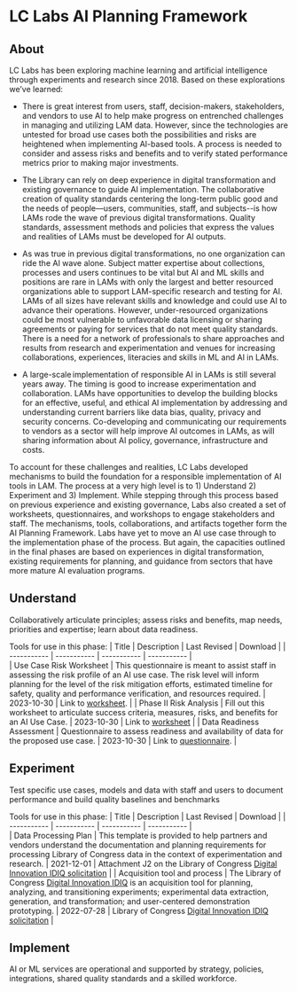 # LC Labs AI Planning Framework



## About 
LC Labs has been exploring machine learning and artificial intelligence through experiments and research since 2018. Based on these explorations we’ve learned: 

- There is great interest from users, staff, decision-makers, stakeholders, and vendors to use AI to help make progress on entrenched challenges in managing and utilizing LAM data. However, since the technologies are untested for broad use cases both the possibilities and risks are heightened when implementing AI-based tools. A process is needed to consider and assess risks and benefits and to verify stated performance metrics prior to making major investments.  

- The Library can rely on deep experience in digital transformation and existing governance to guide AI implementation. The collaborative creation of quality standards centering the long-term public good and the needs of people—users, communities, staff, and subjects--is how LAMs rode the wave of previous digital transformations. Quality standards, assessment methods and policies that express the values and realities of LAMs must be developed for AI outputs.  

- As was true in previous digital transformations, no one organization can ride the AI wave alone. Subject matter expertise about collections, processes and users continues to be vital but AI and ML skills and positions are rare in LAMs with only the largest and better resourced organizations able to support LAM-specific research and testing for AI.  LAMs of all sizes have relevant skills and knowledge and could use AI to advance their operations. However, under-resourced organizations could be most vulnerable to unfavorable data licensing or sharing agreements or paying for services that do not meet quality standards. There is a need for a network of professionals to share approaches and results from research and experimentation and venues for increasing collaborations, experiences, literacies and skills in ML and AI in LAMs. 

- A large-scale implementation of responsible AI in LAMs is still several years away. The timing is good to increase experimentation and collaboration. LAMs have opportunities to develop the building blocks for an effective, useful, and ethical AI implementation by addressing and understanding current barriers like data bias, quality, privacy and security concerns. Co-developing and communicating our requirements to vendors as a sector will help improve AI outcomes in LAMs, as will sharing information about AI policy, governance, infrastructure and costs.   

To account for these challenges and realities, LC Labs developed mechanisms to build the foundation for a responsible implementation of AI tools in LAM. The process at a very high level is to 1) Understand 2) Experiment and 3) Implement.  While stepping through this process based on previous experience and existing governance, Labs also created a set of worksheets, questionnaires, and workshops to engage stakeholders and staff. The mechanisms, tools, collaborations, and artifacts together form the AI Planning Framework. Labs have yet to move an AI use case through to the implementation phase of the process. But again, the capacities outlined in the final phases are based on experiences in digital transformation, existing requirements for planning, and guidance from sectors that have more mature AI evaluation programs.  

## Understand 
Collaboratively articulate principles; assess risks and benefits, map needs, priorities and expertise; learn about data readiness. 

Tools for use in this phase: 
| Title      | Description | Last Revised | Download | 
| ----------- | ----------- |  ----------- |  ----------- |  
| Use Case Risk Worksheet     | This questionnaire is meant to assist staff in assessing the risk profile of an AI use case. The risk level will inform planning for the level of the risk mitigation efforts, estimated timeline for safety, quality and performance verification, and resources required.       | 2023-10-30 | Link to [worksheet](https://git.loc.gov/labs/labs-ai-framework/-/blob/main/Understand/Use_Case_Assessment_Worksheet_2023-10-30-draft.docx). | 
| Phase II Risk Analysis  | Fill out this worksheet to articulate success criteria, measures, risks, and benefits for an AI Use Case. | 2023-10-30 | Link to [worksheet](https://git.loc.gov/labs/labs-ai-framework/-/blob/main/Understand/PhaseII_Risk_Assessement_-_2023-10-30-draft.docx) | 
| Data Readiness Assessment     | Questionnaire to assess readiness and availability of data for the proposed use case.       | 2023-10-30 | Link to [questionnaire](https://git.loc.gov/labs/labs-ai-framework/-/blob/main/Understand/Data_Assessment_Worksheet_2023-10-30-draft.docx). |


## Experiment 
Test specific use cases, models and data with staff and users to document performance and build quality baselines and benchmarks

Tools for use in this phase: 
| Title      | Description | Last Revised | Download | 
| ----------- | ----------- |  ----------- |  ----------- |  
| Data Processing Plan   | This template is provided to help partners and vendors understand the documentation and planning requirements for processing Library of Congress data in the context of experimentation and research.       | 2021-12-01 | Attachment J2 on the Library of Congress [Digital Innovation IDIQ solicitation](https://git.loc.gov/labs/labs-ai-framework/-/blob/main/Experiment/Data-Processing-Plan-template-2021-12-01-draft.docx) | 
| Acquisition tool and process  | The Library of Congress [Digital Innovation IDIQ](https://sam.gov/opp/1e6e3f521dd443809e6d0107b5101580/view#general) is an acquisition tool for planning, analyzing, and transitioning experiments; experimental data extraction, generation, and transformation; and user-centered demonstration prototyping.       | 2022-07-28 | Library of Congress [Digital Innovation IDIQ solicitation](https://git.loc.gov/labs/labs-ai-framework/-/blob/3c0ca1845494a540766fcc3e01aa8dd917e61ede/Experiment/DigitalInnovationIDIQsigned.pdf) | 


## Implement 
AI or ML services are operational and supported by strategy, policies, integrations, shared quality standards and a skilled workforce.

